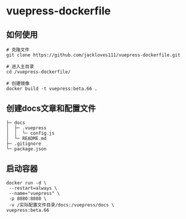 # vuepress-dockerfile

## 如何使用
```
# 克隆文件
git clone https://github.com/jackloves111/vuepress-dockerfile.git

# 进入主目录
cd /vuepress-dockerfile/

# 创建镜像
docker build -t vuepress:beta.66 .
```

## 创建docs文章和配置文件
```
├─ docs
│  ├─ .vuepress
│  │  └─ config.js
│  └─ README.md
├─ .gitignore
└─ package.json
```

## 启动容器
```
docker run -d \
 --restart=always \
 --name="vuepress" \
 -p 8080:8080 \
 -v /实际配置文件目录/docs:/vuepress/docs \
vuepress:beta.66
```
